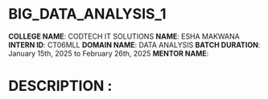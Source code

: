 # BIG_DATA_ANALYSIS_1
**COLLEGE NAME**: CODTECH IT SOLUTIONS
**NAME**: ESHA MAKWANA
**INTERN ID**: CT06MLL
**DOMAIN NAME**: DATA ANALYSIS
**BATCH DURATION**: January 15th, 2025 to February 26th, 2025
**MENTOR NAME**:
# DESCRIPTION :
